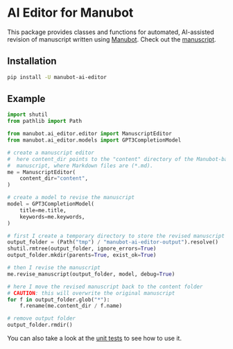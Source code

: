 # AI Editor for Manubot

This package provides classes and functions for automated, AI-assisted revision of manuscript written using [Manubot](https://manubot.org/).
Check out the [manuscript](https://github.com/greenelab/manubot-gpt-manuscript).

## Installation

```bash
pip install -U manubot-ai-editor
```

## Example

```python
import shutil
from pathlib import Path

from manubot.ai_editor.editor import ManuscriptEditor
from manubot.ai_editor.models import GPT3CompletionModel

# create a manuscript editor
#  here content_dir points to the "content" directory of the Manubot-based
#  manuscript, where Markdown files are (*.md).
me = ManuscriptEditor(
    content_dir="content",
)

# create a model to revise the manuscript
model = GPT3CompletionModel(
    title=me.title,
    keywords=me.keywords,
)

# first I create a temporary directory to store the revised manuscript
output_folder = (Path("tmp") / "manubot-ai-editor-output").resolve()
shutil.rmtree(output_folder, ignore_errors=True)
output_folder.mkdir(parents=True, exist_ok=True)

# then I revise the manuscript
me.revise_manuscript(output_folder, model, debug=True)

# here I move the revised manuscript back to the content folder
# CAUTION: this will overwrite the original manuscript
for f in output_folder.glob("*"):
    f.rename(me.content_dir / f.name)

# remove output folder
output_folder.rmdir()
```

You can also take a look at the [unit tests](tests/) to see how to use it.
